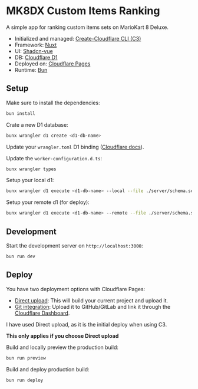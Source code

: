 # MK8DX Custom Items Ranking

A simple app for ranking custom items sets on MarioKart 8 Deluxe.

- Initialized and managed: [Create-Cloudflare CLI (C3)](https://developers.cloudflare.com/pages/get-started/c3/)
- Framework: [Nuxt](https://github.com/nuxt/nuxt)
- UI: [Shadcn-vue](https://github.com/radix-vue/shadcn-vue)
- DB: [Cloudflare D1](https://developers.cloudflare.com/d1/)
- Deployed on: [Cloudflare Pages](https://pages.cloudflare.com/)
- Runtime: [Bun](https://github.com/oven-sh/bun)

## Setup

Make sure to install the dependencies:
```bash
bun install
```
Crate a new D1 database:
```bash
bunx wrangler d1 create <d1-db-name>
```

Update your `wrangler.toml` D1 binding ([Cloudflare docs](https://developers.cloudflare.com/workers/wrangler/configuration/#d1-databases)).

Update the `worker-configuration.d.ts`:
```bash
bunx wrangler types
```

Setup your local d1:
```bash
bunx wrangler d1 execute <d1-db-name> --local --file ./server/schema.sql
```

Setup your remote d1 (for deploy):
```bash
bunx wrangler d1 execute <d1-db-name> --remote --file ./server/schema.sql
```

## Development

Start the development server on `http://localhost:3000`:
```bash
bun run dev
```

## Deploy

You have two deployment options with Cloudflare Pages:
- [Direct upload](https://developers.cloudflare.com/pages/get-started/direct-upload/): This will build your current project and upload it.
- [Git integration](https://developers.cloudflare.com/pages/get-started/git-integration/): Upload it to GitHub/GitLab and link it through the [Cloudflare Dashboard](https://dash.cloudflare.com).

I have used Direct upload, as it is the initial deploy when using C3.

**This only applies if you choose Direct upload**

Build and locally preview the production build:
```bash
bun run preview
```

Build and deploy production build:
```bash
bun run deploy
```
